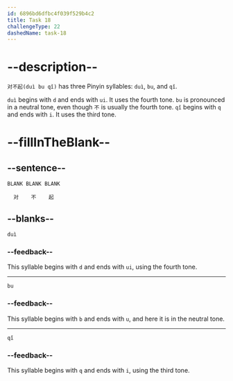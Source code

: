 ```yaml
---
id: 6896bd6dfbc4f039f529b4c2
title: Task 18
challengeType: 22
dashedName: task-18
---
```


<!-- (Audio) A：对不起 -->

# --description--

`对不起(duì bu qǐ)` has three Pinyin syllables: `duì`, `bu`, and `qǐ`.

`duì` begins with `d` and ends with `ui`. It uses the fourth tone. `bu` is pronounced in a neutral tone, even though `不` is usually the fourth tone. `qǐ` begins with `q` and ends with `i`. It uses the third tone.

# --fillInTheBlank--

## --sentence--

`BLANK BLANK BLANK`
 
`  对    不    起`

## --blanks--

`duì`

### --feedback--

This syllable begins with `d` and ends with `ui`, using the fourth tone.

---

`bu`

### --feedback--

This syllable begins with `b` and ends with `u`, and here it is in the neutral tone.

---

`qǐ`

### --feedback--

This syllable begins with `q` and ends with `i`, using the third tone.
